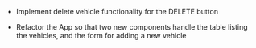 <!-- * Implement the RESET button functionality so the form is cleared when clicked -->
  
<!-- * Show an alert if a form field is not present and prevent creating the vehicle -->
  
<!-- * Dynamically increment the index for the vehicle before adding it to the vehicles object -->
  
<!-- * Clear the form after the vehicle has been added to the vehicles object -->
  
* Implement delete vehicle functionality for the DELETE button

* Refactor the App so that two new components handle the table listing the vehicles, and the form for adding a new vehicle